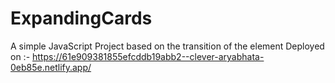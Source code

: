 # ExpandingCards
A simple JavaScript Project based on the transition of the element
Deployed on :- https://61e909381855efcddb19abb2--clever-aryabhata-0eb85e.netlify.app/

